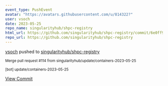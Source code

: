 ```yaml
---
event_type: PushEvent
avatar: "https://avatars.githubusercontent.com/u/814322?"
user: vsoch
date: 2023-05-25
repo_name: singularityhub/shpc-registry
html_url: https://github.com/singularityhub/shpc-registry/commit/6e0ff91d650e15e3b4d9ec7c2b67ec968424e49e
repo_url: https://github.com/singularityhub/shpc-registry
---
```


<a href='https://github.com/vsoch' target='_blank'>vsoch</a> pushed to <a href='https://github.com/singularityhub/shpc-registry' target='_blank'>singularityhub/shpc-registry</a>

<small>Merge pull request #114 from singularityhub/update/containers-2023-05-25

[bot] update/containers-2023-05-25</small>

<a href='https://github.com/singularityhub/shpc-registry/commit/6e0ff91d650e15e3b4d9ec7c2b67ec968424e49e' target='_blank'>View Commit</a>